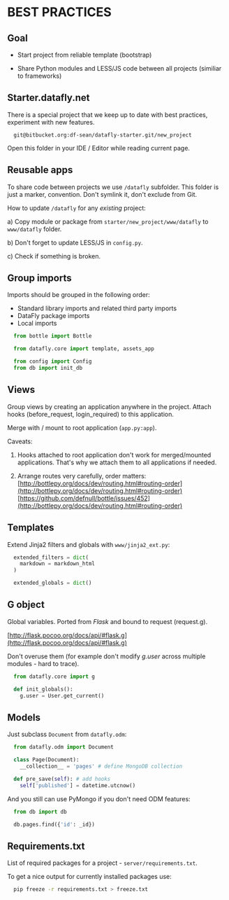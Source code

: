 BEST PRACTICES
==============

Goal
----

- Start project from reliable template (bootstrap)

- Share Python modules and LESS/JS code between all projects
  (similiar to frameworks)

Starter.datafly.net
-----------------------------

There is a special project that we keep up to date with best practices,
experiment with new features.

```
  git@bitbucket.org:df-sean/datafly-starter.git/new_project
```

Open this folder in your IDE / Editor while reading current page.

Reusable apps
-------------

To share code between projects we use `/datafly` subfolder. This folder is just
a marker, convention. Don't symlink it, don't exclude from Git.

How to update `/datafly` for any *existing* project:

a) Copy module or package from `starter/new_project/www/datafly`
to `www/datafly` folder.

b) Don't forget to update LESS/JS in `config.py`.

c) Check if something is broken.

Group imports
-------------

Imports should be grouped in the following order:

* Standard library imports and related third party imports
* DataFly package imports
* Local imports

```python
  from bottle import Bottle

  from datafly.core import template, assets_app

  from config import Config
  from db import init_db
```

Views
-----

Group views by creating an application anywhere in the project. Attach hooks
(before_request, login_required) to this application.

Merge with / mount to root application (`app.py:app`).

Caveats:

1) Hooks attached to root application don't work for merged/mounted
applications. That's why we attach them to all applications if needed.

2) Arrange routes very carefully, order matters:  
[http://bottlepy.org/docs/dev/routing.html#routing-order](http://bottlepy.org/docs/dev/routing.html#routing-order)  
[https://github.com/defnull/bottle/issues/452](http://bottlepy.org/docs/dev/routing.html#routing-order)

Templates
---------

Extend Jinja2 filters and globals with `www/jinja2_ext.py`:
    
```python
  extended_filters = dict(
    markdown = markdown_html
  )

  extended_globals = dict()
```

G object
--------

Global variables. Ported from *Flask* and bound to request (request.g).

[http://flask.pocoo.org/docs/api/#flask.g](http://flask.pocoo.org/docs/api/#flask.g)

Don't overuse them (for example don't modify *g.user* across multiple modules -
hard to trace).

```python
  from datafly.core import g

  def init_globals():
    g.user = User.get_current()
```

Models
------

Just subclass `Document` from `datafly.odm`:

```python
  from datafly.odm import Document

  class Page(Document):
    __collection__ = 'pages' # define MongoDB collection

  def pre_save(self): # add hooks
    self['published'] = datetime.utcnow()
```

And you still can use PyMongo if you don't need ODM features:

```python
  from db import db

  db.pages.find({'id': _id})
```

Requirements.txt
----------------

List of required packages for a project - `server/requirements.txt`.

To get a nice output for currently installed packages use:

```bash
  pip freeze -r requirements.txt > freeze.txt
```